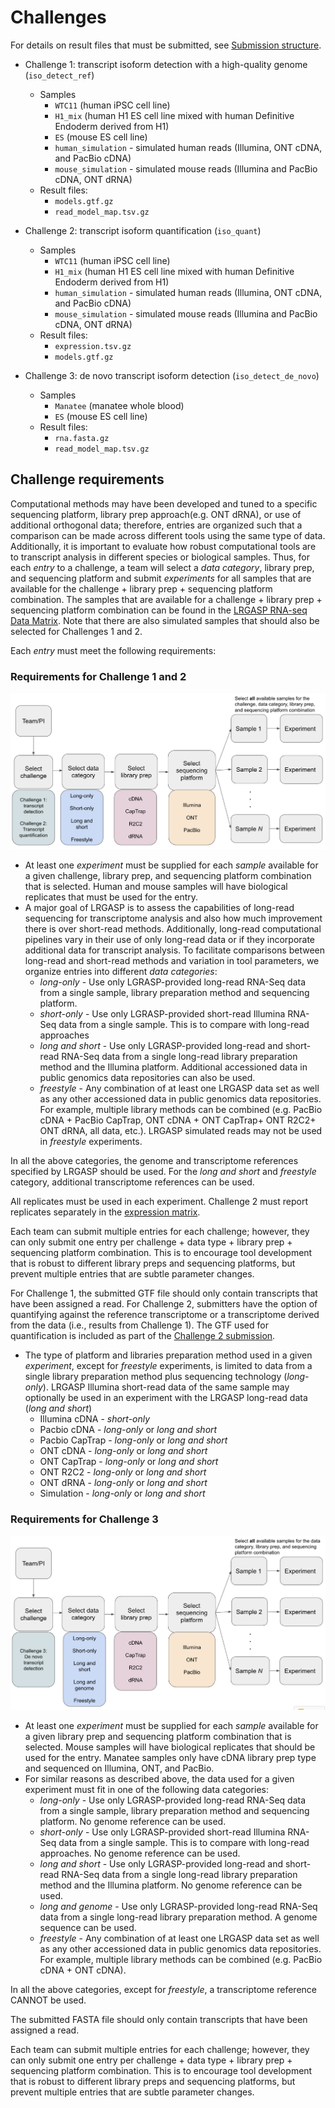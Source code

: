 # Challenges

For details on result files that must be submitted, see [Submission structure](submission.md).

* Challenge 1: transcript isoform detection with a high-quality genome (`iso_detect_ref`)
  * Samples
    * `WTC11` (human iPSC cell line)
    * `H1_mix` (human H1 ES cell line mixed with human Definitive Endoderm derived from H1)
    * `ES` (mouse ES cell line)
    * `human_simulation` - simulated human reads (Illumina, ONT cDNA, and PacBio cDNA)
    * `mouse_simulation` - simulated mouse reads (Illumina and PacBio cDNA, ONT dRNA)
  * Result files:
    * `models.gtf.gz`
    * `read_model_map.tsv.gz`

* Challenge 2: transcript isoform quantification (`iso_quant`)
  * Samples
    * `WTC11` (human iPSC cell line)
    * `H1_mix` (human H1 ES cell line mixed with human Definitive Endoderm derived from H1)
    * `human_simulation` - simulated human reads (Illumina, ONT cDNA, and PacBio cDNA)
    * `mouse_simulation` - simulated mouse reads (Illumina and PacBio cDNA, ONT dRNA)
  * Result files:
    * `expression.tsv.gz`
    * `models.gtf.gz`

* Challenge 3: de novo transcript isoform detection (`iso_detect_de_novo`)
  * Samples
    * `Manatee` (manatee whole blood)
    * `ES` (mouse ES cell line)
  * Result files:
    * `rna.fasta.gz`
    * `read_model_map.tsv.gz`

## Challenge requirements

Computational methods may have been developed and tuned to a specific sequencing platform, library prep approach(e.g. ONT dRNA), or use of additional orthogonal data; therefore, entries are organized such that a comparison can be made across different tools using the same type of data. Additionally, it is important to evaluate how robust computational tools are to transcript analysis in different species or biological samples. Thus, for each *entry* to a challenge, a team will select a *data category*, library prep, and sequencing platform and submit *experiments* for all samples that are available for the challenge + library prep + sequencing platform combination. The samples that are available for a challenge + library prep + sequencing platform combination can be found in the [LRGASP RNA-seq Data Matrix](rnaseq-data-matrix.md). Note that there are also simulated samples that should also be selected for Challenges 1 and 2.

Each *entry* must meet the following requirements:

### Requirements for Challenge 1 and 2

![Challenge 1 and 2 entry diagram](challenge_1_2_entries.png)

* At least one *experiment* must be supplied for each *sample* available for
  a given challenge, library prep, and sequencing platform combination that is selected. Human and mouse samples will have biological replicates that must be used for the entry.
* A major goal of LRGASP is to assess the capabilities of long-read sequencing for transcriptome analysis and also how much improvement there is over short-read methods. Additionally, long-read computational pipelines vary in their use of only long-read data or if they incorporate additional data for transcript analysis. To facilitate comparisons between long-read and short-read methods and variation in tool parameters, we organize entries into different *data categories*:
  * *long-only* - Use only LGRASP-provided long-read RNA-Seq data from a single sample, library preparation method and sequencing platform.
  * *short-only* - Use only LGRASP-provided short-read Illumina RNA-Seq data from a single sample. This is to compare with long-read approaches
  * *long and short* - Use only LGRASP-provided long-read and short-read RNA-Seq data from a single long-read library preparation method and the Illumina platform. Additional accessioned data in public genomics data repositories can also be used.
  * *freestyle* - Any combination of at least one LRGASP data set as well as any other accessioned data in public genomics data repositories. For example, multiple library methods can be combined (e.g. PacBio cDNA + PacBio CapTrap, ONT cDNA + ONT CapTrap+ ONT R2C2+ ONT dRNA, all data, etc.).  LRGASP simulated reads may not be used in *freestyle* experiments.

In all the above categories, the genome and transcriptome references specified by LRGASP should be used. For the *long and short* and *freestyle* category, additional transcriptome references can be used.

All replicates must be used in each experiment.  Challenge 2 must report
replicates separately in the [expression matrix](expression_matrix_format.md).

Each team can submit multiple entries for each challenge; however, they can only submit one entry per challenge + data type + library prep + sequencing platform combination. This is to encourage tool development that is robust to different library preps and sequencing platforms, but prevent multiple entries that are subtle parameter changes.

For Challenge 1, the submitted GTF file should only contain transcripts that have been assigned a read. For Challenge 2, submitters have the option of quantifying against the reference transcriptome or a transcriptome derived from the data (i.e., results from Challenge 1). The GTF used for quantification is included as part of the [Challenge 2 submission](submission.md).

* The type of platform and libraries preparation method used in a given *experiment*, except for *freestyle* experiments, is limited to data from a single library preparation method plus sequencing technology (*long-only*).  LRGASP Illumina short-read data of the same sample may optionally be used in an experiment with the LRGASP long-read data (*long and short*)
  * Illumina cDNA - *short-only*
  * Pacbio cDNA - *long-only* or *long and short*
  * Pacbio CapTrap - *long-only* or *long and short*
  * ONT cDNA - *long-only* or *long and short*
  * ONT CapTrap - *long-only* or *long and short*
  * ONT R2C2 - *long-only* or *long and short*
  * ONT dRNA - *long-only* or *long and short*
  * Simulation - *long-only* or *long and short*

### Requirements for Challenge 3

![Challenge 3 entry diagram](challenge_3_entries.png)

* At least one *experiment* must be supplied for each *sample* available for a given library prep and sequencing platform combination that is selected. Mouse samples will have biological replicates that should be used for the entry. Manatee samples only have cDNA library prep type and sequenced on Illumina, ONT, and PacBio.
* For similar reasons as described above, the data used for a given experiment must fit in one of the following data categories:
  * *long-only* - Use only LGRASP-provided long-read RNA-Seq data from a single sample, library preparation method and sequencing platform. No genome reference can be used.
  * *short-only* - Use only LGRASP-provided short-read Illumina RNA-Seq data from a single sample. This is to compare with long-read approaches. No genome reference can be used.
  * *long and short* - Use only LGRASP-provided long-read and short-read RNA-Seq data from a single long-read library preparation method and the Illumina platform. No genome reference can be used.
  * *long and genome* - Use only LGRASP-provided long-read RNA-Seq data from a single long-read library preparation method. A genome sequence can be used.
  * *freestyle* - Any combination of at least one LRGASP data set as well as any other accessioned data in public genomics data repositories. For example, multiple library methods can be combined (e.g. PacBio cDNA + ONT cDNA).

In all the above categories, except for *freestyle*, a transcriptome reference CANNOT be used.

The submitted FASTA file should only contain transcripts that have been assigned a read.

Each team can submit multiple entries for each challenge; however, they can only submit one entry per challenge + data type + library prep + sequencing platform combination. This is to encourage tool development that is robust to different library preps and sequencing platforms, but prevent multiple entries that are subtle parameter changes.
